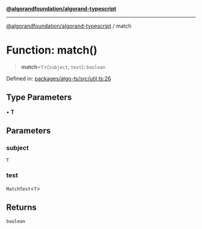 [**@algorandfoundation/algorand-typescript**](../README.md)

***

[@algorandfoundation/algorand-typescript](../README.md) / match

# Function: match()

> **match**\<`T`\>(`subject`, `test`): `boolean`

Defined in: [packages/algo-ts/src/util.ts:26](https://github.com/algorandfoundation/puya-ts/blob/14c9827d80da81ff08b4923e997ba22be04aa0db/packages/algo-ts/src/util.ts#L26)

## Type Parameters

• **T**

## Parameters

### subject

`T`

### test

`MatchTest`\<`T`\>

## Returns

`boolean`
